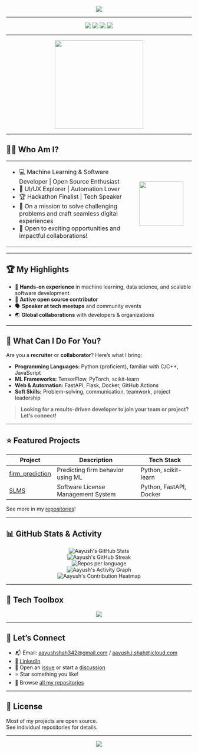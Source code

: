 <!--
Ultra-Stunning README for Aayush01055
-->

<p align="center">
  <img src="https://readme-typing-svg.demolab.com?font=Fira+Code&size=36&pause=1200&color=00AEEF&vCenter=true&width=900&lines=Hi%2C+I'm+Aayush+Shah+%F0%9F%91%8B;Welcome+to+my+GitHub+Universe+%F0%9F%8C%8D;Code%2C+Create%2C+Collaborate+%F0%9F%92%A1;" />
</p>

---

<p align="center">
  <img src="https://img.shields.io/github/followers/Aayush01055?style=social" />
  <img src="https://img.shields.io/github/stars/Aayush01055?style=social" />
  <img src="https://komarev.com/ghpvc/?username=Aayush01055&color=blue" />
  <img src="https://img.shields.io/badge/Open%20to-Recruiters%20%26%20Collaborators-ff69b4?style=for-the-badge&logo=github" />
</p>

---

<div align="center">
  <img src="https://media.giphy.com/media/ZVik7pBtu9dNS/giphy.gif" width="240" />
</div>

---

## 👨‍💻 Who Am I?

<table>
<tr>
<td width="70%">
  
- 💻 Machine Learning & Software Developer | Open Source Enthusiast
- 🎨 UI/UX Explorer | Automation Lover
- 🏆 Hackathon Finalist | Tech Speaker
- 🌱 On a mission to solve challenging problems and craft seamless digital experiences
- 🤝 Open to exciting opportunities and impactful collaborations!

</td>
<td>
<img src="https://media.giphy.com/media/L8K62iTDkzGX6/giphy.gif" width="120"/>
</td>
</tr>
</table>

---

## 🏆 My Highlights

- 🚀 **Hands-on experience** in machine learning, data science, and scalable software development
- 🥇 **Active open source contributor**
- 🗣️ **Speaker at tech meetups** and community events
- 🌏 **Global collaborations** with developers & organizations

---

## 🎯 What Can I Do For You?

Are you a **recruiter** or **collaborator**? Here’s what I bring:

- **Programming Languages:** Python (proficient), familiar with C/C++, JavaScript
- **ML Frameworks:** TensorFlow, PyTorch, scikit-learn
- **Web & Automation:** FastAPI, Flask, Docker, GitHub Actions
- **Soft Skills:** Problem-solving, communication, teamwork, project leadership

> **Looking for a results-driven developer to join your team or project? Let’s connect!**

---

## ⭐ Featured Projects

| Project | Description | Tech Stack |
|---------|-------------|------------|
| [firm_prediction](https://github.com/Aayush01055/firm_prediction) | Predicting firm behavior using ML | Python, scikit-learn |
| [SLMS](https://github.com/Aayush01055/Software-License-Management-System) | Software License Management System | Python, FastAPI, Docker |

See more in my [repositories](https://github.com/Aayush01055?tab=repositories)!

---

## 📊 GitHub Stats & Activity

<p align="center">
  <img src="https://github-readme-stats.vercel.app/api?username=Aayush01055&show_icons=true&theme=tokyonight&hide_border=true" alt="Aayush's GitHub Stats" />
  <br>
  <img src="https://github-readme-streak-stats.herokuapp.com/?user=Aayush01055&theme=tokyonight&hide_border=true" alt="Aayush's GitHub Streak" />
  <br>
  <img src="https://github-profile-summary-cards.vercel.app/api/cards/repos-per-language?username=Aayush01055&theme=tokyonight" alt="Repos per language" />
  <br>
  <img src="https://activity-graph.herokuapp.com/graph?username=Aayush01055&theme=react-dark" alt="Aayush's Activity Graph" />
  <br>
  <img src="https://github-contribution-graph.vercel.app/api?username=Aayush01055&theme=tokyonight" alt="Aayush's Contribution Heatmap" />
</p>

---

## 🧰 Tech Toolbox

<p align="center">
  <img src="https://skillicons.dev/icons?i=python,tensorflow,pytorch,fastapi,docker,git,github,linux,figma,flask" />
</p>

---

## 🤝 Let’s Connect

- 📬 Email: aayushshah342@gmail.com / aayush.j.shah@icloud.com
- 💼 [LinkedIn](https://www.linkedin.com/in/aayush-shah-211b19245)
- 💬 Open an [issue](https://github.com/Aayush01055/Aayush01055/issues) or start a [discussion](https://github.com/Aayush01055/Aayush01055/discussions)
- ⭐ Star something you like!
- 👀 Browse [all my repositories](https://github.com/Aayush01055?tab=repositories)

---

## 📜 License

Most of my projects are open source.  
See individual repositories for details.

---

<p align="center">
  <img src="https://readme-typing-svg.demolab.com?font=Fira+Code&size=28&pause=1000&color=00AEEF&vCenter=true&width=800&lines=Thanks+for+visiting+my+GitHub!+%F0%9F%9A%80;Let's+build+something+amazing+together+%F0%9F%92%A1;" />
</p>
